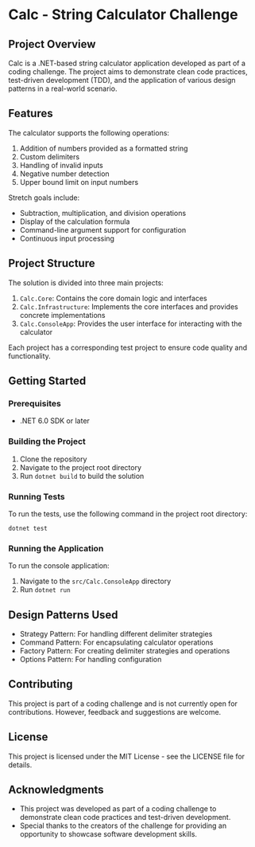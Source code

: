 # Calc - String Calculator Challenge

## Project Overview

Calc is a .NET-based string calculator application developed as part of a coding challenge. The project aims to demonstrate clean code practices, test-driven development (TDD), and the application of various design patterns in a real-world scenario.

## Features

The calculator supports the following operations:

1. Addition of numbers provided as a formatted string
2. Custom delimiters
3. Handling of invalid inputs
4. Negative number detection
5. Upper bound limit on input numbers

Stretch goals include:
- Subtraction, multiplication, and division operations
- Display of the calculation formula
- Command-line argument support for configuration
- Continuous input processing

## Project Structure

The solution is divided into three main projects:

1. `Calc.Core`: Contains the core domain logic and interfaces
2. `Calc.Infrastructure`: Implements the core interfaces and provides concrete implementations
3. `Calc.ConsoleApp`: Provides the user interface for interacting with the calculator

Each project has a corresponding test project to ensure code quality and functionality.

## Getting Started

### Prerequisites

- .NET 6.0 SDK or later

### Building the Project

1. Clone the repository
2. Navigate to the project root directory
3. Run `dotnet build` to build the solution

### Running Tests

To run the tests, use the following command in the project root directory:

```
dotnet test
```

### Running the Application

To run the console application:

1. Navigate to the `src/Calc.ConsoleApp` directory
2. Run `dotnet run`

## Design Patterns Used

- Strategy Pattern: For handling different delimiter strategies
- Command Pattern: For encapsulating calculator operations
- Factory Pattern: For creating delimiter strategies and operations
- Options Pattern: For handling configuration

## Contributing

This project is part of a coding challenge and is not currently open for contributions. However, feedback and suggestions are welcome.

## License

This project is licensed under the MIT License - see the LICENSE file for details.

## Acknowledgments

- This project was developed as part of a coding challenge to demonstrate clean code practices and test-driven development.
- Special thanks to the creators of the challenge for providing an opportunity to showcase software development skills.